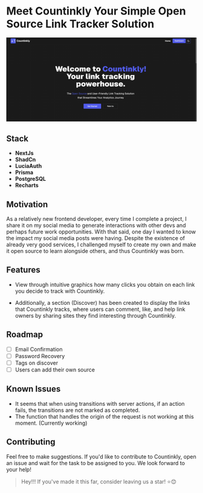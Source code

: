 # Meet Countinkly Your Simple Open Source Link Tracker Solution

![Countinkly snapshot](/public/example.png "Countinkly")

## Stack

- **NextJs**
- **ShadCn**
- **LuciaAuth**
- **Prisma**
- **PostgreSQL**
- **Recharts**

## Motivation

As a relatively new frontend developer, every time I complete a project, I share it on my social media to generate interactions with other devs and perhaps future work opportunities. With that said, one day I wanted to know the impact my social media posts were having. Despite the existence of already very good services, I challenged myself to create my own and make it open source to learn alongside others, and thus Countinkly was born.

## Features

- View through intuitive graphics how many clicks you obtain on each link you decide to track with Countinkly.

- Additionally, a section (Discover) has been created to display the links that Countinkly tracks, where users can comment, like, and help link owners by sharing sites they find interesting through Countinkly.

## Roadmap

- [ ] Email Confirmation
- [ ] Password Recovery
- [ ] Tags on discover
- [ ] Users can add their own source

## Known Issues

- It seems that when using transitions with server actions, if an action fails, the transitions are not marked as completed.
- The function that handles the origin of the request is not working at this moment. (Currently working)
  
## Contributing

Feel free to make suggestions. If you'd like to contribute to Countinkly, open an issue and wait for the task to be assigned to you. We look forward to your help!

> Hey!!! If you've made it this far, consider leaving us a star! ⭐😊